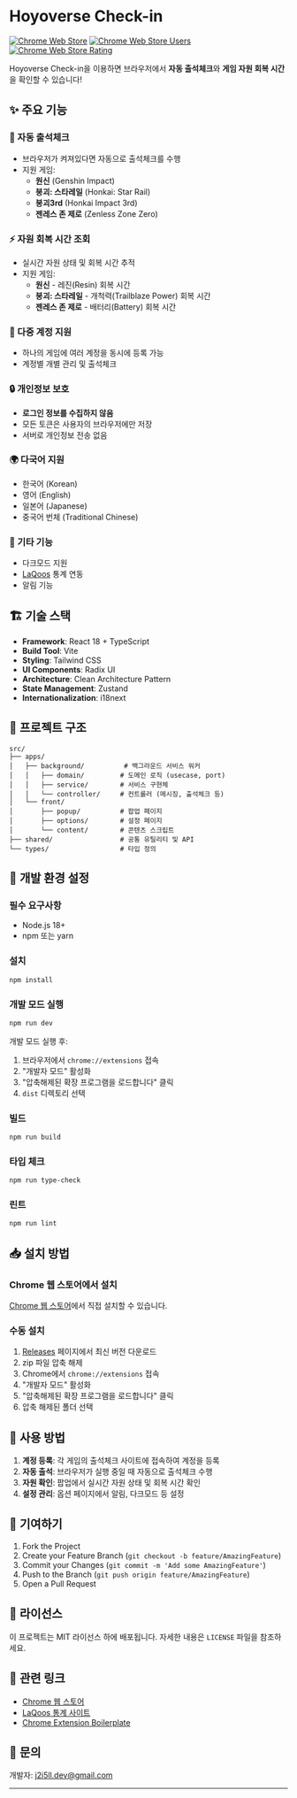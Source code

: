 # Hoyoverse Check-in

[![Chrome Web Store](https://img.shields.io/chrome-web-store/v/gbmplbdmlkcemkcocjoklgoajgbfilnf)](https://chromewebstore.google.com/detail/hoyoverse-check-in/gbmplbdmlkcemkcocjoklgoajgbfilnf?hl=ko&pli=1)
[![Chrome Web Store Users](https://img.shields.io/chrome-web-store/users/gbmplbdmlkcemkcocjoklgoajgbfilnf)](https://chromewebstore.google.com/detail/hoyoverse-check-in/gbmplbdmlkcemkcocjoklgoajgbfilnf?hl=ko&pli=1)
[![Chrome Web Store Rating](https://img.shields.io/chrome-web-store/rating/gbmplbdmlkcemkcocjoklgoajgbfilnf)](https://chromewebstore.google.com/detail/hoyoverse-check-in/gbmplbdmlkcemkcocjoklgoajgbfilnf?hl=ko&pli=1)

Hoyoverse Check-in을 이용하면 브라우저에서 **자동 출석체크**와 **게임 자원 회복 시간**을 확인할 수 있습니다!

## ✨ 주요 기능

### 🎯 자동 출석체크

- 브라우저가 켜져있다면 자동으로 출석체크를 수행
- 지원 게임:
  - **원신** (Genshin Impact)
  - **붕괴: 스타레일** (Honkai: Star Rail)
  - **붕괴3rd** (Honkai Impact 3rd)
  - **젠레스 존 제로** (Zenless Zone Zero)

### ⚡ 자원 회복 시간 조회

- 실시간 자원 상태 및 회복 시간 추적
- 지원 게임:
  - **원신** - 레진(Resin) 회복 시간
  - **붕괴: 스타레일** - 개척력(Trailblaze Power) 회복 시간
  - **젠레스 존 제로** - 배터리(Battery) 회복 시간

### 👥 다중 계정 지원

- 하나의 게임에 여러 계정을 동시에 등록 가능
- 계정별 개별 관리 및 출석체크

### 🔒 개인정보 보호

- **로그인 정보를 수집하지 않음**
- 모든 토큰은 사용자의 브라우저에만 저장
- 서버로 개인정보 전송 없음

### 🌍 다국어 지원

- 한국어 (Korean)
- 영어 (English)
- 일본어 (Japanese)
- 중국어 번체 (Traditional Chinese)

### 🌙 기타 기능

- 다크모드 지원
- [LaQoos](https://laqoos.com) 통계 연동
- 알림 기능

## 🏗️ 기술 스택

- **Framework**: React 18 + TypeScript
- **Build Tool**: Vite
- **Styling**: Tailwind CSS
- **UI Components**: Radix UI
- **Architecture**: Clean Architecture Pattern
- **State Management**: Zustand
- **Internationalization**: i18next

## 📁 프로젝트 구조

```
src/
├── apps/
│   ├── background/          # 백그라운드 서비스 워커
│   │   ├── domain/         # 도메인 로직 (usecase, port)
│   │   ├── service/        # 서비스 구현체
│   │   └── controller/     # 컨트롤러 (메시징, 출석체크 등)
│   └── front/
│       ├── popup/          # 팝업 페이지
│       ├── options/        # 설정 페이지
│       └── content/        # 콘텐츠 스크립트
├── shared/                 # 공통 유틸리티 및 API
└── types/                  # 타입 정의
```

## 🚀 개발 환경 설정

### 필수 요구사항

- Node.js 18+
- npm 또는 yarn

### 설치

```bash
npm install
```

### 개발 모드 실행

```bash
npm run dev
```

개발 모드 실행 후:

1. 브라우저에서 `chrome://extensions` 접속
2. "개발자 모드" 활성화
3. "압축해제된 확장 프로그램을 로드합니다" 클릭
4. `dist` 디렉토리 선택

### 빌드

```bash
npm run build
```

### 타입 체크

```bash
npm run type-check
```

### 린트

```bash
npm run lint
```

## 📥 설치 방법

### Chrome 웹 스토어에서 설치

[Chrome 웹 스토어](https://chromewebstore.google.com/detail/hoyoverse-check-in/gbmplbdmlkcemkcocjoklgoajgbfilnf?hl=ko&pli=1)에서 직접 설치할 수 있습니다.

### 수동 설치

1. [Releases](../../releases) 페이지에서 최신 버전 다운로드
2. zip 파일 압축 해제
3. Chrome에서 `chrome://extensions` 접속
4. "개발자 모드" 활성화
5. "압축해제된 확장 프로그램을 로드합니다" 클릭
6. 압축 해제된 폴더 선택

## 📝 사용 방법

1. **계정 등록**: 각 게임의 출석체크 사이트에 접속하여 계정을 등록
2. **자동 출석**: 브라우저가 실행 중일 때 자동으로 출석체크 수행
3. **자원 확인**: 팝업에서 실시간 자원 상태 및 회복 시간 확인
4. **설정 관리**: 옵션 페이지에서 알림, 다크모드 등 설정

## 🤝 기여하기

1. Fork the Project
2. Create your Feature Branch (`git checkout -b feature/AmazingFeature`)
3. Commit your Changes (`git commit -m 'Add some AmazingFeature'`)
4. Push to the Branch (`git push origin feature/AmazingFeature`)
5. Open a Pull Request

## 📄 라이선스

이 프로젝트는 MIT 라이선스 하에 배포됩니다. 자세한 내용은 `LICENSE` 파일을 참조하세요.

## 🔗 관련 링크

- [Chrome 웹 스토어](https://chromewebstore.google.com/detail/hoyoverse-check-in/gbmplbdmlkcemkcocjoklgoajgbfilnf?hl=ko&pli=1)
- [LaQoos 통계 사이트](https://laqoos.com)
- [Chrome Extension Boilerplate](https://github.com/Jonghakseo/chrome-extension-boilerplate-react-vite)

## 📧 문의

개발자: j2i5ll.dev@gmail.com

---
